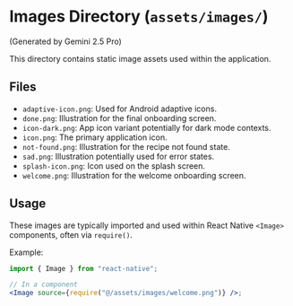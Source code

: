 # Images Directory (`assets/images/`)

(Generated by Gemini 2.5 Pro)

This directory contains static image assets used within the application.

## Files

- `adaptive-icon.png`: Used for Android adaptive icons.
- `done.png`: Illustration for the final onboarding screen.
- `icon-dark.png`: App icon variant potentially for dark mode contexts.
- `icon.png`: The primary application icon.
- `not-found.png`: Illustration for the recipe not found state.
- `sad.png`: Illustration potentially used for error states.
- `splash-icon.png`: Icon used on the splash screen.
- `welcome.png`: Illustration for the welcome onboarding screen.

## Usage

These images are typically imported and used within React Native `<Image>` components, often via `require()`.

Example:

```jsx
import { Image } from "react-native";

// In a component
<Image source={require("@/assets/images/welcome.png")} />;
```
